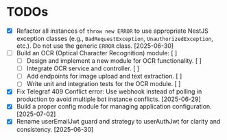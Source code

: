# TODOs

- [x] Refactor all instances of `throw new ERROR` to use appropriate NestJS exception classes (e.g., `BadRequestException`, `UnauthorizedException`, etc.). Do not use the generic `ERROR` class. [2025-06-30]
- [ ] Build an OCR (Optical Character Recognition) module: [ ]
  - [ ] Design and implement a new module for OCR functionality. [ ]
  - [ ] Integrate OCR service and controller. [ ]
  - [ ] Add endpoints for image upload and text extraction. [ ]
  - [ ] Write unit and integration tests for the OCR module. [ ]
- [x] Fix Telegraf 409 Conflict error: Use webhook instead of polling in production to avoid multiple bot instance conflicts. [2025-06-29]
- [x] Build a proper config module for managing application configuration. [2025-07-02]
- [x] Rename userEmailJwt guard and strategy to userAuthJwt for clarity and consistency. [2025-06-30]
